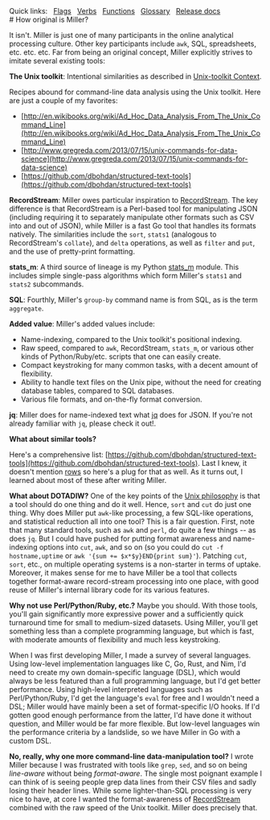 <!---  PLEASE DO NOT EDIT DIRECTLY. EDIT THE .md.in FILE PLEASE. --->
<div>
<span class="quicklinks">
Quick links:
&nbsp;
<a class="quicklink" href="../reference-main-flag-list/index.html">Flags</a>
&nbsp;
<a class="quicklink" href="../reference-verbs/index.html">Verbs</a>
&nbsp;
<a class="quicklink" href="../reference-dsl-builtin-functions/index.html">Functions</a>
&nbsp;
<a class="quicklink" href="../glossary/index.html">Glossary</a>
&nbsp;
<a class="quicklink" href="../release-docs/index.html">Release docs</a>
</span>
</div>
# How original is Miller?

It isn't. Miller is just one of many participants in the online analytical processing culture. Other key participants include `awk`, SQL, spreadsheets, etc. etc.  etc.  Far from being an original concept, Miller explicitly strives to imitate several existing tools:

**The Unix toolkit**: Intentional similarities as described in [Unix-toolkit Context](unix-toolkit-context.md).

Recipes abound for command-line data analysis using the Unix toolkit. Here are just a couple of my favorites:

* [http://en.wikibooks.org/wiki/Ad_Hoc_Data_Analysis_From_The_Unix_Command_Line](http://en.wikibooks.org/wiki/Ad_Hoc_Data_Analysis_From_The_Unix_Command_Line)
* [http://www.gregreda.com/2013/07/15/unix-commands-for-data-science](http://www.gregreda.com/2013/07/15/unix-commands-for-data-science)
* [https://github.com/dbohdan/structured-text-tools](https://github.com/dbohdan/structured-text-tools)

**RecordStream**: Miller owes particular inspiration to [RecordStream](https://github.com/benbernard/RecordStream). The key difference is that RecordStream is a Perl-based tool for manipulating JSON (including requiring it to separately manipulate other formats such as CSV into and out of JSON), while Miller is a fast Go tool that handles its formats natively.  The similarities include the `sort`, `stats1` (analogous to RecordStream's `collate`), and `delta` operations, as well as `filter` and `put`, and the use of pretty-print formatting.

**stats_m**: A third source of lineage is my Python [stats_m](https://github.com/johnkerl/scripts-math/tree/master/stats) module.  This includes simple single-pass algorithms which form Miller's `stats1` and `stats2` subcommands.

**SQL**: Fourthly, Miller's `group-by` command name is from SQL, as is the term `aggregate`.

**Added value**: Miller's added values include:

* Name-indexing, compared to the Unix toolkit's positional indexing.
* Raw speed, compared to `awk`, RecordStream, `stats_m`, or various other kinds of Python/Ruby/etc. scripts that one can easily create.
* Compact keystroking for many common tasks, with a decent amount of flexibility.
* Ability to handle text files on the Unix pipe, without the need for creating database tables, compared to SQL databases.
* Various file formats, and on-the-fly format conversion.

**jq**: Miller does for name-indexed text what [jq](https://stedolan.github.io/jq/) does for JSON. If you're not already familiar with `jq`, please check it out!.

**What about similar tools?**

Here's a comprehensive list: [https://github.com/dbohdan/structured-text-tools](https://github.com/dbohdan/structured-text-tools).  Last I knew, it doesn't mention [rows](https://github.com/turicas/rows) so here's a plug for that as well.  As it turns out, I learned about most of these after writing Miller.

**What about DOTADIW?** One of the key points of the [Unix philosophy](http://en.wikipedia.org/wiki/Unix_philosophy) is that a tool should do one thing and do it well.  Hence, `sort` and `cut` do just one thing. Why does Miller put `awk`-like processing, a few SQL-like operations, and statistical reduction all into one tool?  This is a fair question. First, note that many standard tools, such as `awk` and `perl`, do quite a few things -- as does `jq`.  But I could have pushed for putting format awareness and name-indexing options into `cut`, `awk`, and so on (so you could do `cut -f hostname,uptime` or `awk '{sum += $x*$y}END{print sum}'`).  Patching `cut`, `sort`, etc., on multiple operating systems is a non-starter in terms of uptake.  Moreover, it makes sense for me to have Miller be a tool that collects together format-aware record-stream processing into one place, with good reuse of Miller's internal library code for its various features.

**Why not use Perl/Python/Ruby, etc.?** Maybe you should. With those tools, you'll gain significantly more expressive power and a sufficiently quick turnaround time for small to medium-sized datasets.  Using Miller, you'll get something less than a complete programming language, but which is fast, with moderate amounts of flexibility and much less keystroking.

When I was first developing Miller, I made a survey of several languages. Using low-level implementation languages like C, Go, Rust, and Nim, I'd need to create my own domain-specific language (DSL), which would always be less featured than a full programming language, but I'd get better performance.  Using high-level interpreted languages such as Perl/Python/Ruby, I'd get the language's `eval` for free and I wouldn't need a DSL; Miller would have mainly been a set of format-specific I/O hooks. If I'd gotten good enough performance from the latter, I'd have done it without question, and Miller would be far more flexible.  But low-level languages win the performance criteria by a landslide, so we have Miller in Go with a custom DSL.

**No, really, why one more command-line data-manipulation tool?** I wrote Miller because I was frustrated with tools like `grep`, `sed`, and so on being *line-aware* without being *format-aware*. The single most poignant example I can think of is seeing people grep data lines from their CSV files and sadly losing their header lines.  While some lighter-than-SQL processing is very nice to have, at core I wanted the format-awareness of [RecordStream](https://github.com/benbernard/RecordStream) combined with the raw speed of the Unix toolkit. Miller does precisely that.
